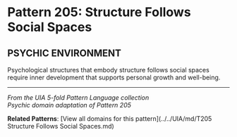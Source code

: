 # Pattern 205: Structure Follows Social Spaces

## PSYCHIC ENVIRONMENT

Psychological structures that embody structure follows social spaces require inner development that supports personal growth and well-being.

---

*From the UIA 5-fold Pattern Language collection*  
*Psychic domain adaptation of Pattern 205*

**Related Patterns**: [View all domains for this pattern](../../UIA/md/T205 Structure Follows Social Spaces.md)
